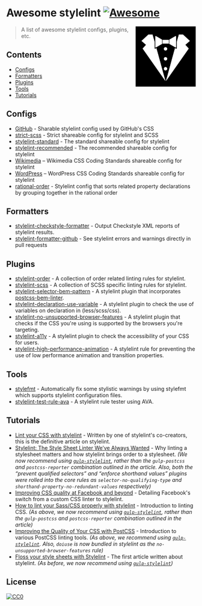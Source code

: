 # Awesome stylelint [![Awesome](https://awesome.re/badge.svg)](https://awesome.re)

[<img src="https://raw.githubusercontent.com/stylelint/stylelint/master/identity/stylelint-icon-white-512.png" width="160" align="right" alt="stylelint">](https://stylelint.io/)

> A list of awesome stylelint configs, plugins, etc.

## Contents

- [Configs](#configs)
- [Formatters](#formatters)
- [Plugins](#plugins)
- [Tools](#tools)
- [Tutorials](#tutorials)

## Configs

- [GitHub](https://github.com/primer/stylelint-config-primer) - Sharable stylelint config used by GitHub's CSS
- [strict-scss](https://github.com/wemake-services/stylelint-config-strict-scss) - Strict shareable config for stylelint and SCSS
- [stylelint-standard](https://github.com/stylelint/stylelint-config-standard) - The standard shareable config for stylelint
- [stylelint-recommended](https://github.com/stylelint/stylelint-config-standard) - The recommended shareable config for stylelint
- [Wikimedia](https://github.com/wikimedia/stylelint-config-wikimedia) – Wikimedia CSS Coding Standards shareable config for stylelint
- [WordPress](https://github.com/WordPress-Coding-Standards/stylelint-config-wordpress) – WordPress CSS Coding Standards shareable config for stylelint
- [rational-order](https://github.com/constverum/stylelint-config-rational-order) - Stylelint config that sorts related property declarations by grouping together in the rational order

## Formatters

- [stylelint-checkstyle-formatter](https://github.com/davidtheclark/stylelint-checkstyle-formatter) - Output Checkstyle XML reports of stylelint results.
- [stylelint-formatter-github](https://github.com/hipstersmoothie/stylelint-formatter-github) - See stylelint errors and warnings directly in pull requests

## Plugins

- [stylelint-order](https://github.com/hudochenkov/stylelint-order) - A collection of order related linting rules for stylelint.
- [stylelint-scss](https://github.com/kristerkari/stylelint-scss) - A collection of SCSS specific linting rules for stylelint.
- [stylelint-selector-bem-pattern](https://github.com/davidtheclark/stylelint-selector-bem-pattern) - A stylelint plugin that incorporates [postcss-bem-linter](https://github.com/postcss/postcss-bem-linter).
- [stylelint-declaration-use-variable](https://github.com/sh-waqar/stylelint-declaration-use-variable) - A stylelint plugin to check the use of variables on declaration in (less/scss/css).
- [stylelint-no-unsupported-browser-features](https://github.com/ismay/stylelint-no-unsupported-browser-features) - A stylelint plugin that checks if the CSS you're using is supported by the browsers you're targeting.
- [stylelint-a11y](https://github.com/YozhikM/stylelint-a11y) - A stylelint plugin to check the accessibility of your CSS for users.
- [stylelint-high-performance-animation](https://github.com/kristerkari/stylelint-high-performance-animation) - A stylelint rule for preventing the use of low performance animation and transition properties.

## Tools

- [stylefmt](https://github.com/morishitter/stylefmt) - Automatically fix some stylistic warnings by using stylefmt which supports stylelint configuration files.
- [stylelint-test-rule-ava](https://github.com/hudochenkov/stylelint-test-rule-ava) - A stylelint rule tester using AVA.

## Tutorials

- [Lint your CSS with stylelint](https://css-tricks.com/stylelint/) - Written by one of stylelint's co-creators, this is the definitive article on stylelint.
- [Stylelint: The Style Sheet Linter We’ve Always Wanted](https://www.smashingmagazine.com/2016/05/stylelint-the-style-sheet-linter-weve-always-wanted/) - Why linting a stylesheet matters and how stylelint brings order to a stylesheet. *(We now recommend using [`gulp-stylelint`](https://github.com/olegskl/gulp-stylelint), rather than the `gulp-postcss` and `postcss-reporter` combination outlined in the article. Also, both the “prevent qualified selectors” and “enforce shorthand values” plugins were rolled into the core rules as `selector-no-qualifying-type` and `shorthand-property-no-redundant-values` respectively)*
- [Improving CSS quality at Facebook and beyond](https://code.facebook.com/posts/879890885467584/improving-css-quality-at-facebook-and-beyond) - Detailing Facebook's switch from a custom CSS linter to stylelint.
- [How to lint your Sass/CSS properly with stylelint](http://www.creativenightly.com/2016/02/How-to-lint-your-css-with-stylelint/) - Introduction to linting CSS. *(As above, we now recommend using [`gulp-stylelint`](https://github.com/olegskl/gulp-stylelint), rather than the `gulp-postcss` and `postcss-reporter` combination outlined in the article)*
- [Improving the Quality of Your CSS with PostCSS](http://www.sitepoint.com/improving-the-quality-of-your-css-with-postcss/) - Introduction to various PostCSS linting tools. *(As above, we recommend using [`gulp-stylelint`](https://github.com/olegskl/gulp-stylelint). Also, `doiuse` is now bundled in stylelint as the `no-unsupported-browser-features` rule)*
- [Floss your style sheets with Stylelint](https://benfrain.com/floss-your-style-sheets-with-stylelint/) - The first article written about stylelint. *(As before, we now recommend using [`gulp-stylelint`](https://github.com/olegskl/gulp-stylelint))*

## License

[![CC0](https://mirrors.creativecommons.org/presskit/buttons/88x31/svg/cc-zero.svg)](https://creativecommons.org/publicdomain/zero/1.0/)
